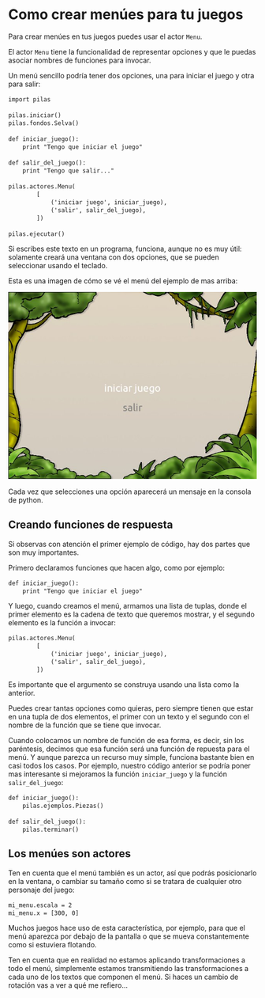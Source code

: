 # Como crear menúes para tu juegos

Para crear menúes en tus juegos puedes usar
el actor ``Menu``.

El actor ``Menu`` tiene la funcionalidad de
representar opciones y que le puedas asociar
nombres de funciones para invocar.

Un menú sencillo podría tener dos opciones, una
para iniciar el juego y otra para salir:


    import pilas

    pilas.iniciar()
    pilas.fondos.Selva()

    def iniciar_juego():
        print "Tengo que iniciar el juego"

    def salir_del_juego():
        print "Tengo que salir..."

    pilas.actores.Menu(
            [
                ('iniciar juego', iniciar_juego),
                ('salir', salir_del_juego),
            ])

    pilas.ejecutar()


Si escribes este texto en un programa, funciona, aunque no
es muy útil: solamente creará una ventana con dos
opciones, que se pueden seleccionar usando el
teclado.

Esta es una imagen de cómo se vé el menú del
ejemplo de mas arriba:

![](../imagenes/menu/menu.jpg)


Cada vez que selecciones una opción aparecerá un
mensaje en la consola de python.


## Creando funciones de respuesta

Si observas con atención el primer ejemplo de código, hay
dos partes que son muy importantes.

Primero declaramos funciones que hacen algo, como por
ejemplo:


    def iniciar_juego():
        print "Tengo que iniciar el juego"

Y luego, cuando creamos el menú, armamos una lista
de tuplas, donde el primer elemento es la cadena
de texto que queremos mostrar, y el segundo elemento
es la función a invocar:


    pilas.actores.Menu(
            [
                ('iniciar juego', iniciar_juego),
                ('salir', salir_del_juego),
            ])


Es importante que el argumento se construya usando
una lista como la anterior.

Puedes crear tantas
opciones como quieras, pero siempre tienen que estar
en una tupla de dos elementos, el primer con un texto
y el segundo con el nombre de la función que se tiene
que invocar.

Cuando colocamos un nombre de función de esa forma, es
decir, sin los paréntesis, decimos que esa función
será una función de repuesta para el menú. Y aunque
parezca un recurso muy simple, funciona bastante bien
en casi todos los casos. Por ejemplo, nuestro código
anterior se podría poner mas interesante si mejoramos
la función ``iniciar_juego`` y la función ``salir_del_juego``:


    def iniciar_juego():
        pilas.ejemplos.Piezas()

    def salir_del_juego():
        pilas.terminar()

## Los menúes son actores

Ten en cuenta que el menú también es un actor, así
que podrás posicionarlo en la ventana, o cambiar
su tamaño como si se tratara de cualquier otro
personaje del juego:


    mi_menu.escala = 2
    mi_menu.x = [300, 0]


Muchos juegos hace uso de esta característica, por
ejemplo, para que el menú aparezca por debajo de la pantalla
o que se mueva constantemente como si estuviera flotando.

Ten en cuenta que en realidad no estamos aplicando transformaciones
a todo el menú, simplemente estamos transmitiendo las transformaciones
a cada uno de los textos que componen el menú. Si haces un
cambio de rotación vas a ver a qué me refiero...
